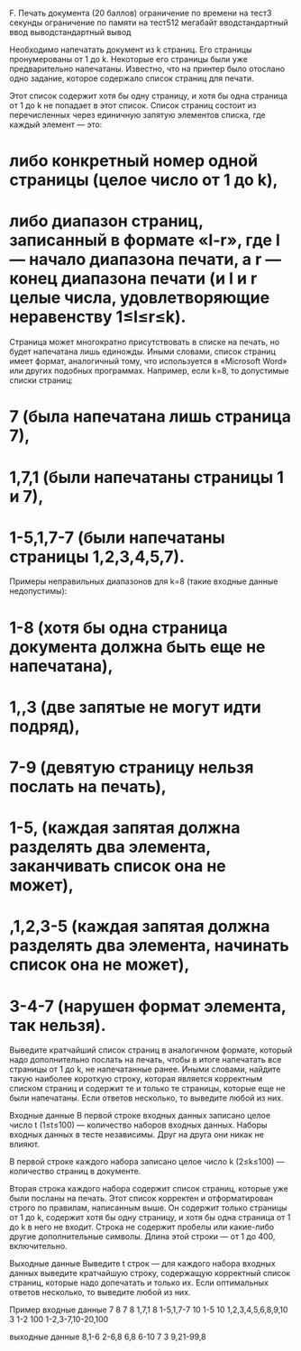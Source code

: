 ﻿F. Печать документа (20 баллов)
ограничение по времени на тест3 секунды
ограничение по памяти на тест512 мегабайт
вводстандартный ввод
выводстандартный вывод

Необходимо напечатать документ из k страниц. Его страницы пронумерованы от 1 до k.
Некоторые его страницы были уже предварительно напечатаны. Известно, что на принтер было отослано одно задание, которое содержало список страниц для печати.

Этот список содержит хотя бы одну страницу, и хотя бы одна страница от 1 до k не попадает в этот список. 
Список страниц состоит из перечисленных через единичную запятую элементов списка, где каждый элемент — это:
# либо конкретный номер одной страницы (целое число от 1 до k),
# либо диапазон страниц, записанный в формате «l-r», где l — начало диапазона печати, а r — конец диапазона печати (и l и r целые числа, удовлетворяющие неравенству 1≤l≤r≤k).

Страница может многократно присутствовать в списке на печать, но будет напечатана лишь единожды.
Иными словами, список страниц имеет формат, аналогичный тому, что используется в «Microsoft Word» или других подобных программах.
Например, если k=8, то допустимые списки страниц:
# 7 (была напечатана лишь страница 7),
# 1,7,1 (были напечатаны страницы 1 и 7),
# 1-5,1,7-7 (были напечатаны страницы 1,2,3,4,5,7).

Примеры неправильных диапазонов для k=8 (такие входные данные недопустимы):
# 1-8 (хотя бы одна страница документа должна быть еще не напечатана),
# 1,,3 (две запятые не могут идти подряд),
# 7-9 (девятую страницу нельзя послать на печать),
# 1-5, (каждая запятая должна разделять два элемента, заканчивать список она не может),
# ,1,2,3-5 (каждая запятая должна разделять два элемента, начинать список она не может),
# 3-4-7 (нарушен формат элемента, так нельзя).

Выведите кратчайший список страниц в аналогичном формате, который надо дополнительно послать на печать, чтобы в итоге напечатать все страницы от 1 до k, не напечатанные ранее.
Иными словами, найдите такую наиболее короткую строку, которая является корректным списком страниц и содержит те и только те страницы, которые еще не были напечатаны.
Если ответов несколько, то выведите любой из них.

Входные данные
В первой строке входных данных записано целое число t (1≤t≤100) — количество наборов входных данных.
Наборы входных данных в тесте независимы. Друг на друга они никак не влияют.

В первой строке каждого набора записано целое число k (2≤k≤100) — количество страниц в документе.

Вторая строка каждого набора содержит список страниц, которые уже были посланы на печать. 
Этот список корректен и отформатирован строго по правилам, написанным выше. 
Он содержит только страницы от 1 до k, содержит хотя бы одну страницу, и хотя бы одна страница от 1 до k в него не входит. 
Строка не содержит пробелы или какие-либо другие дополнительные символы. Длина этой строки — от 1 до 400, включительно.

Выходные данные
Выведите t строк — для каждого набора входных данных выведите кратчайшую строку, 
содержащую корректный список страниц, которые надо допечатать и только их. 
Если оптимальных ответов несколько, то выведите любой из них.

Пример
входные данные
7
8
7
8
1,7,1
8
1-5,1,7-7
10
1-5
10
1,2,3,4,5,6,8,9,10
3
1-2
100
1-2,3-7,10-20,100

выходные данные
8,1-6
2-6,8
6,8
6-10
7
3
9,21-99,8